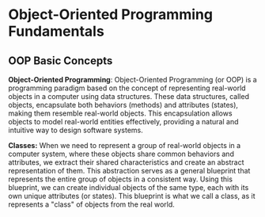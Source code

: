 # Object-Oriented Programming Fundamentals

## OOP Basic Concepts

**Object-Oriented Programming**:
Object-Oriented Programming (or OOP) is a programming paradigm based on the concept of 
representing real-world objects in a computer 
using data structures. These data structures, called objects, 
encapsulate both behaviors (methods) and attributes (states), 
making them resemble real-world objects. This encapsulation allows 
objects to model real-world entities effectively, providing a natural 
and intuitive way to design software systems.


**Classes:**
When we need to represent a group of real-world objects in a computer system, 
where these objects share common behaviors and attributes, we extract their 
shared characteristics and create an abstract 
representation of them. This abstraction serves as a general blueprint 
that represents the entire group of objects in a consistent way. Using 
this blueprint, we can create individual objects of the same type, 
each with its own unique attributes (or states). This blueprint is what 
we call a class, as it represents a "class" of objects from the real world.







